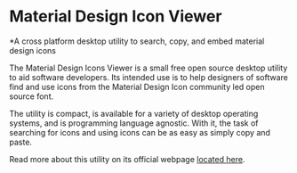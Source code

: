# Material Design Icon Viewer
*A cross platform desktop utility to search, copy, and embed material design icons

The Material Design Icons Viewer is a small free open source desktop utility to aid software developers. Its intended use is to help designers of software find and use icons from the Material Design Icon community led open source font.

The utility is compact, is available for a variety of desktop operating systems, and is programming language agnostic. With it, the task of searching for icons and using icons can be as easy as simply copy and paste.

Read more about this utility on its official webpage [located here](https://www.google.com).
